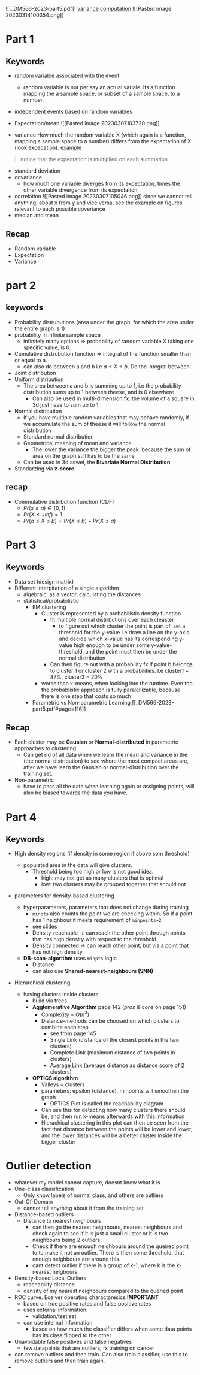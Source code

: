 ![[_DM566-2023-part5.pdf]]
[variance computation](https://www.mathsisfun.com/data/random-variables-mean-variance.html)
![[Pasted image 20230314100354.png]]



# Part 1
## Keywords
* random variable associated with the event
	* random variable is not per say an actual variale. Its a function mapping the a sample space, or subset of a sample space, to a number.
* independent events based on random variables
* Expectation/mean
![[Pasted image 20230307103720.png]]

* variance
How much the random variable X (which again is a function, mapping a sample space to a number) differs from the expectation of X (look expecation).
[example](_DM566-2023-part5.pdf#page=25)
> notice that the expectation is multiplied on each summation.

* standard deviation
* covariance
	* how much one variable diverges from its expectation, times the other variable divergence from its expectation
* correlation
![[Pasted image 20230307105046.png]]
since we cannot tell anything, about x from y and vice versa, see the example on figures relevant to each possible coveriance
* median and mean


## Recap
* Random variable
* Expectation
* Variance


# part 2

## keywords
* Probability distrubutions (area under the graph, for which the area under the entire graph is 1)
* probability in infinite sample space
	* infinitely many options => probability of random variable X taking one specific value, is 0.
* Cumulative distrubution function => integral of the function smaller than or equal to a.
	* can also do between a and b i.e $a\leq X\leq b$. Do the integral between.
* Joint distribution
* Uniform distribution
	* The area between a and b is summing up to 1, i.e the probability distribution sums up to 1 between theese, and is 0 elsewhere
		* Can also be used in multi-dimension,fx. the volume of a square in 3d just have to sum up to 1
* Normal distribution
	* If you have multiple random variables that may behave randomly, if we accumulate the sum of theese it will follow the normal distribution
	* Standard normal distribution
	* Geometrical meaning of mean and variance
		* The lower the variance the bigger the peak. because the sum of area on the graph still has to be the same 
	* Can be used in 3d aswel, the **Bivariate Normal Distribution** 
* Standarzing via **z-score**

## recap
* Commulative distribution function (CDF)
	* $Pr(x\leq a)\in[0,1]$
	* $Pr(X\leq+inf)=1$
	* $Pr(a\leq X\leq B)=Pr(X\leq b)-Pr(X\leq a)$


# Part 3
## Keywords
* Data set (design matrix)
* Different interpitation of a single algorithm
	* algebraic: as a vector, calculating the distances
	* statistical/probabilistic
		* EM clustering
			* Cluster is represented by a probabilistic density function
				* fit multiple normal distributions over each cleaster
					* to figure out which cluster the point is part of, set a threshold for the y-value i.e draw a line on the y-axis and decide which x-value has its corresponding y-value high enough to be under some y-value-threshold, and the point must then be under the normal distribution
				* Can then figure out with a probability fx if point b belongs to cluster 1 or cluster 2 with a probabilities. I.e cluster1 = 87%, cluster2 = 20%
			* worse than k-means, when looking into the runtime. Even tho the probablistic approach is fully paralellizable, because there is one step that costs so much
		* Parametric vs Non-parametric Learning [[_DM566-2023-part5.pdf#page=116]]
## Recap
* Each cluster may be **Gausian** or **Normal-distributed** in parametric approaches to clustering
	* Can get rid of all data when we learn the mean and variance in the (the normal distribution) to see where  the most compact areas are, after we have learn the Gausian or normal-distribution over the training set.
* Non-parametric
	* have to pass all the data when learning again or assigning points, will also be biased towards the data you have.
# Part 4
## Keywords
* High density regions (if density in some region if above som threshold)
	* populated area in the data will give clusters.
		* Threshold being too high or low is not good idea.
			* high: may not get as many clusters that is optimal
			* low: two clusters may be grouped together that should not

* parameters for density-based clustering
	* hyperparameters, parameters that does not change during training
		* `minpts` also counts the point we are checking within. So if a point has 1 neighbour it meets requirement of `minpoints=2`
		* see slides
		* Density-reachable -> can reach the other point through points that has high density with respect to the threshold.
		* Density connected -> can reach other point, but via a point that has not high density
	* **DB-scan-algorithm** uses `minpts` logic
		* Distance
		* can also use **Shared-nearest-neighbours (SNN)** 
* Hierarchical clustering
	* having clusters inside clusters
		* build via trees
		* **Agglomerative Algorithm** page 142 (_pros  & cons_ on page 151)
			* Complexity = $O(n^3)$
			* Distance-methods can be choosed on which clusters to combine each step
				* see from page 145
				* Single Link (distance of the closest points in the two clusters)
				* Complete Link (maximum distance of two points in clusters)
				* Average Link (average distance as distance score of 2 clusters)
		* **OPTICS algorithm**
			* Valleys = clusters
			* parameters: epsilon (distance), minpoints will smoothen the graph
				* OPTICS Plot is called the reachability diagram
			* Can use this for detecting how many clusters there should be, and then run k-means afterwards with this information
			* Hierachical clustering in this plot can then be seen from the fact that distance between the points will be lower and lower, and the lower distances will be a better cluster inside the bigger cluster


# Outlier detection
* whatever my model cannot capture, doesnt know what it is
* One-class classification
	* Only know labels of normal class, and others are outliers
* Out-Of-Domain
	* cannot tell anything about it from the training set
* Distance-based  outliers
	* Distance to nearest neighbours
		* can then go the nearest neighbours, nearest neighbours and check again to see if it is just a small cluster or it is two neighbours being 2 outliers
		* Check if there are enough neighbours around the queired point to to make it not an outlier. There is then some threshold, that enough neighbours are around this.
		* cant detect outlier if there is a group of k-1, where k is the k-nearest neigbours
* Density-based Local Outliers
	* reachability distance
	* density of my nearest neighbours compared to the queried point 
* ROC curve. Eceiver operating charactaresics **IMPORTANT**
	* based on true positive rates and false positive rates
	* uses external information.
		* validation/test set
	* can use internal information
		* based on how much the classifier differs when some data points has its class flipped to the other 
* Unavoidable false positives and false negatives
	* few datapoints that are outliers, fx training on cancer
* can remove outliers and then train. Can also train classifier, use this to remove outliers and then train again.
*